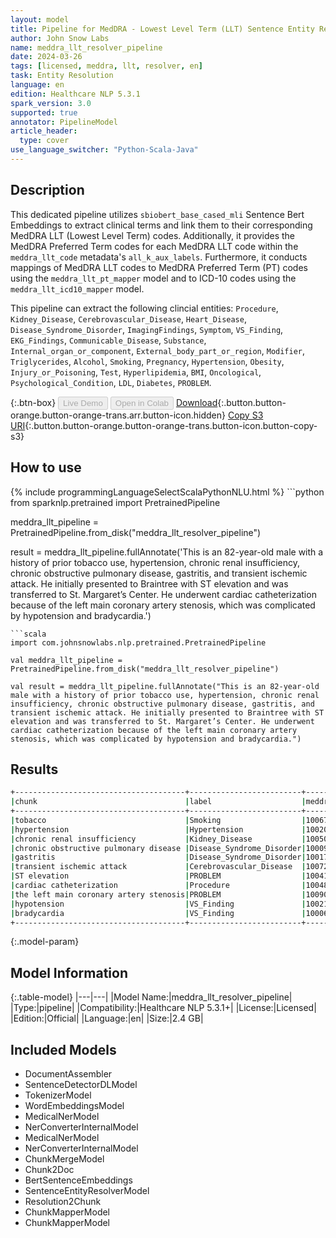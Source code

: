 ```yaml
---
layout: model
title: Pipeline for MedDRA - Lowest Level Term (LLT) Sentence Entity Resolver
author: John Snow Labs
name: meddra_llt_resolver_pipeline
date: 2024-03-26
tags: [licensed, meddra, llt, resolver, en]
task: Entity Resolution
language: en
edition: Healthcare NLP 5.3.1
spark_version: 3.0
supported: true
annotator: PipelineModel
article_header:
  type: cover
use_language_switcher: "Python-Scala-Java"
---
```


## Description

This dedicated pipeline utilizes `sbiobert_base_cased_mli` Sentence Bert Embeddings to extract clinical terms and link them to their corresponding MedDRA LLT (Lowest Level Term) codes. Additionally, it provides the MedDRA Preferred Term codes for each MedDRA LLT code within the `meddra_llt_code` metadata's `all_k_aux_labels`. Furthermore, it conducts mappings of MedDRA LLT codes to MedDRA Preferred Term (PT) codes using the `meddra_llt_pt_mapper` model and to ICD-10 codes using the `meddra_llt_icd10_mapper` model.

This pipeline can extract the following clincial entities: `Procedure`, `Kidney_Disease`, `Cerebrovascular_Disease`, `Heart_Disease`, `Disease_Syndrome_Disorder`, `ImagingFindings`, `Symptom`, `VS_Finding`, `EKG_Findings`, `Communicable_Disease`, `Substance`, `Internal_organ_or_component`, `External_body_part_or_region`, `Modifier`, `Triglycerides`, `Alcohol`, `Smoking`, `Pregnancy`, `Hypertension`, `Obesity`, `Injury_or_Poisoning`, `Test`, `Hyperlipidemia`, `BMI`, `Oncological`, `Psychological_Condition`, `LDL`, `Diabetes`, `PROBLEM`.

{:.btn-box}
<button class="button button-orange" disabled>Live Demo</button>
<button class="button button-orange" disabled>Open in Colab</button>
[Download](https://s3.amazonaws.com/auxdata.johnsnowlabs.com/clinical/models/meddra_llt_resolver_pipeline_en_5.3.1_3.0_1711481044636.zip){:.button.button-orange.button-orange-trans.arr.button-icon.hidden}
[Copy S3 URI](s3://auxdata.johnsnowlabs.com/clinical/models/meddra_llt_resolver_pipeline_en_5.3.1_3.0_1711481044636.zip){:.button.button-orange.button-orange-trans.button-icon.button-copy-s3}

## How to use



<div class="tabs-box" markdown="1">
{% include programmingLanguageSelectScalaPythonNLU.html %}
```python
from sparknlp.pretrained import PretrainedPipeline

meddra_llt_pipeline = PretrainedPipeline.from_disk("meddra_llt_resolver_pipeline")

result = meddra_llt_pipeline.fullAnnotate('This is an 82-year-old male with a history of prior tobacco use, hypertension, chronic renal insufficiency, chronic obstructive pulmonary disease, gastritis, and transient ischemic attack. He initially presented to Braintree with ST elevation and was transferred to St. Margaret’s Center. He underwent cardiac catheterization because of the left main coronary artery stenosis, which was complicated by hypotension and bradycardia.')
```
```scala
import com.johnsnowlabs.nlp.pretrained.PretrainedPipeline

val meddra_llt_pipeline = PretrainedPipeline.from_disk("meddra_llt_resolver_pipeline")

val result = meddra_llt_pipeline.fullAnnotate("This is an 82-year-old male with a history of prior tobacco use, hypertension, chronic renal insufficiency, chronic obstructive pulmonary disease, gastritis, and transient ischemic attack. He initially presented to Braintree with ST elevation and was transferred to St. Margaret’s Center. He underwent cardiac catheterization because of the left main coronary artery stenosis, which was complicated by hypotension and bradycardia.")
```
</div>

## Results

```bash
+--------------------------------------+-------------------------+---------------+-------------------------------------+-----------------------------------------------------------------------------------+-----------------------------------------------+
|chunk                                 |label                    |meddra_llt_code|resolution                           |icd10_mappings                                                                     |meddra_pt_mappings                             |
+--------------------------------------+-------------------------+---------------+-------------------------------------+-----------------------------------------------------------------------------------+-----------------------------------------------+
|tobacco                               |Smoking                  |10067622       |tobacco interaction                  |NONE                                                                               |10067622:Tobacco interaction                   |
|hypertension                          |Hypertension             |10020772       |hypertension                         |O10:Pre-existing hypertension complicating pregnancy, childbirth and the puerperium|10020772:Hypertension                          |
|chronic renal insufficiency           |Kidney_Disease           |10050441       |chronic renal insufficiency          |NONE                                                                               |10064848:Chronic kidney disease                |
|chronic obstructive pulmonary disease |Disease_Syndrome_Disorder|10009033       |chronic obstructive pulmonary disease|J44:Other chronic obstructive pulmonary disease                                    |10009033:Chronic obstructive pulmonary disease |
|gastritis                             |Disease_Syndrome_Disorder|10017853       |gastritis                            |K29.6:Other gastritis                                                              |10017853:Gastritis                             |
|transient ischemic attack             |Cerebrovascular_Disease  |10072760       |transient ischemic attack            |NONE                                                                               |10044390:Transient ischaemic attack            |
|ST elevation                          |PROBLEM                  |10041887       |st elevated                          |NONE                                                                               |10014392:Electrocardiogram ST segment elevation|
|cardiac catheterization               |Procedure                |10048606       |cardiac catheterization              |Y84.0:Cardiac catheterization                                                      |10007815:Catheterisation cardiac               |
|the left main coronary artery stenosis|PROBLEM                  |10090240       |left main coronary artery stenosis   |NONE                                                                               |10011089:Coronary artery stenosis              |
|hypotension                           |VS_Finding               |10021097       |hypotension                          |I95:Hypotension                                                                    |10021097:Hypotension                           |
|bradycardia                           |VS_Finding               |10006093       |bradycardia                          |R00.1:Bradycardia, unspecified                                                     |10006093:Bradycardia                           |
+--------------------------------------+-------------------------+---------------+-------------------------------------+-----------------------------------------------------------------------------------+-----------------------------------------------+
```

{:.model-param}
## Model Information

{:.table-model}
|---|---|
|Model Name:|meddra_llt_resolver_pipeline|
|Type:|pipeline|
|Compatibility:|Healthcare NLP 5.3.1+|
|License:|Licensed|
|Edition:|Official|
|Language:|en|
|Size:|2.4 GB|

## Included Models

- DocumentAssembler
- SentenceDetectorDLModel
- TokenizerModel
- WordEmbeddingsModel
- MedicalNerModel
- NerConverterInternalModel
- MedicalNerModel
- NerConverterInternalModel
- ChunkMergeModel
- Chunk2Doc
- BertSentenceEmbeddings
- SentenceEntityResolverModel
- Resolution2Chunk
- ChunkMapperModel
- ChunkMapperModel